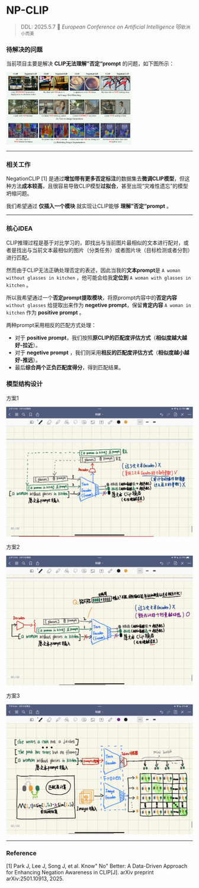 # NP-CLIP 

> DDL: 2025.5.7 🥇 
> *European Conference on Artificial Intelligence*  😻`欧洲小而美`

### 待解决的问题

当前项目主要是解决 **CLIP无法理解”否定“prompt** 的问题，如下图所示：

<img src=".\notes\images\image-20250312163611184.png" alt="image-20250312163611184" style="zoom:33%;" />

---

### 相关工作

NegationCLIP [1] 是通过**增加带有更多否定标注**的数据集去**微调CLIP模型**，但这种方法**成本较高**，且很容易导致CLIP模型**过拟合**，甚至出现“灾难性遗忘”的模型坍缩问题。

我们希望通过 **仅插入一个模块** 就实现让CLIP能够 **理解”否定“prompt** 。

---

### 核心IDEA

CLIP推理过程是基于对比学习的，即找出与当前图片最相似的文本进行配对，或者是找出与当前文本最相似的图片（分类任务）或者图片块（目标检测或者分割）进行匹配。

然而由于CLIP无法正确处理否定的表述，因此当我的**文本prompt**是 `A woman without glasses in kitchen` ，他可能会给我**定位到** `A woman with glasses in kitchen` 。

所以我希望通过一个**否定prompt提取模块**，将原prompt内容中的**否定内容** `without glasses` 给提取出来作为 **negetive prompt**，保留**肯定内容** `A woman in kitchen` 作为 **positive prompt** 。

两种prompt采用相反的匹配方式处理：

* 对于 **positive prompt**，我们按照**原CLIP的匹配度评估方式**（**相似度越大越好-拉近**）。
* 对于 **negetive prompt** ，我们则采用**相反的匹配度评估方式**（**相似度越小越好-推远**）。
* 最后**综合两个正负匹配度得分**，得到匹配结果。



### 模型结构设计

方案1

<img src=".\notes\images\image-20250314172912177.png" alt="image-20250314172912177" style="zoom: 50%;" />

方案2

<img src=".\notes\images\image-20250314172931664.png" alt="image-20250314172931664" style="zoom:50%;" />

方案3

<img src=".\notes\images\idea.png" alt="image-20250314172938521" style="zoom:50%;" />

---


### Reference

[1] Park J, Lee J, Song J, et al. Know" No" Better: A Data-Driven Approach for Enhancing Negation Awareness in CLIP[J]. arXiv preprint arXiv:2501.10913, 2025.
